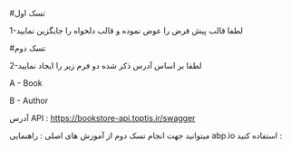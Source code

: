 #تسک اول

1-لطفا قالب پیش فرض را عوض نموده و قالب دلخواه را جایگزین نمایید

#تسک دوم

2-لطفا بر اساس آدرس ذکر شده دو فرم زیر را ایجاد نمایید

A - Book

B - Author 

آدرس API : https://bookstore-api.toptis.ir/swagger

میتوانید جهت انجام تسک دوم از آموزش های اصلی : راهنمایی 
abp.io
استفاده کنید :

